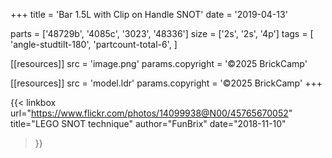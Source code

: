 +++
title = 'Bar 1.5L with Clip on Handle SNOT'
date  = '2019-04-13'

parts = ['48729b', '4085c', '3023', '48336']
size  = ['2s', '2s', '4p']
tags  = [
  'angle-studtilt-180',
  'partcount-total-6',
]

[[resources]]
src              = 'image.png'
params.copyright = '©2025 BrickCamp'

[[resources]]
src              = 'model.ldr'
params.copyright = '©2025 BrickCamp'
+++

{{< linkbox
    url="https://www.flickr.com/photos/14099938@N00/45765670052"
    title="LEGO SNOT technique"
    author="FunBrix"
    date="2018-11-10"
>}}
